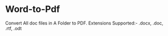 # Word-to-Pdf
Convert All doc files in A Folder to PDF. Extensions Supported:- .docx, .doc, .rtf, .odt
